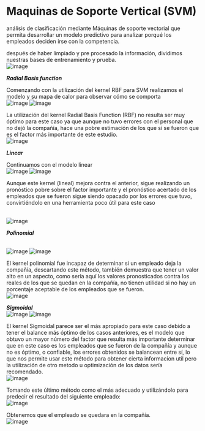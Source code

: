 # Maquinas de Soporte Vertical (SVM)

análisis de clasificación mediante Máquinas de soporte vectorial que permita desarrollar un modelo predictivo para analizar porqué los empleados deciden irse con la competencia.

después de haber limpiado y pre procesado la información, dividimos nuestras bases de entrenamiento y prueba.
<br>![image](https://github.com/user-attachments/assets/14e115ea-13ca-4d17-a0a0-5ad817bee69a)

***Radial Basis function***

Comenzando con la utilización del kernel RBF para SVM realizamos el modelo y su mapa de calor para observar cómo se comporta
<br>![image](https://github.com/user-attachments/assets/987932a4-440d-4542-87cc-78ffb7d2f729) ![image](https://github.com/user-attachments/assets/69a5504e-f246-4319-a962-75aba375373e)

La utilización del kernel Radial Basis Function (RBF) no resulta ser muy óptimo para este caso ya que aunque no tuvo errores con el personal que no dejó la compañía, hace una pobre estimación de los que sí se fueron que es el factor más importante de este estudio.
<br>![image](https://github.com/user-attachments/assets/6b8c1359-9673-421f-9664-ef2598a913fd)

***Linear***

Continuamos con el modelo linear
<br>![image](https://github.com/user-attachments/assets/c55806e3-c623-4cfc-9291-e5e086e0038a) ![image](https://github.com/user-attachments/assets/9063c825-f9eb-4b6f-8e59-59f8acd5ff57)

Aunque este kernel (lineal) mejora contra el anterior, sigue realizando un pronóstico pobre sobre el factor importante y el pronóstico acertado de los empleados que se fueron sigue siendo opacado por los errores que tuvo, convirtiéndolo en una herramienta poco útil para este caso

<br>![image](https://github.com/user-attachments/assets/6e5a80c1-52a6-496d-a429-18819a7a0441)

***Polinomial***

<br>![image](https://github.com/user-attachments/assets/27215a1f-5de2-409d-b34a-21a5ed463c01) ![image](https://github.com/user-attachments/assets/1582c869-ab63-4a93-ada1-2382a63eb876)

El kernel polinomial fue incapaz de determinar si un empleado deja la compañía, descartando este método, también demuestra que tener un valor alto en un aspecto, como sería aquí los valores pronosticados contra los reales de los que se quedan en la compañía, no tienen utilidad si no hay un porcentaje aceptable de los empleados que se fueron.
<br>![image](https://github.com/user-attachments/assets/86eacfee-d723-404b-850b-3aa0cc61147e)

***Sigmoidal***
<br>![image](https://github.com/user-attachments/assets/235fc2d0-2497-4a16-939d-cf197d4c161e) ![image](https://github.com/user-attachments/assets/caa7364f-7527-4bbe-9646-6b4ab911af90)

El kernel Sigmoidal parece ser el más apropiado para este caso debido a tener el balance más óptimo de los casos anteriores, es el modelo que obtuvo un mayor número del factor que resulta más importante determinar que en este caso es los empleados que se fueron de la compañía y aunque no es óptimo, o confiable, los errores obtenidos se balancean entre sí, lo que nos permite usar este método para obtener cierta informacion util pero la utilización de otro metodo u optimización de los datos sería recomendado.
<br>![image](https://github.com/user-attachments/assets/0adbdcb6-8807-421e-a00b-697e1fe2d4bf)

Tomando este último método como el más adecuado y utilizándolo para predecir el resultado del siguiente empleado:
<br>![image](https://github.com/user-attachments/assets/3025b7b6-2f9d-423a-8f70-a363be200997)

Obtenemos que el empleado se quedara en la compañía.
<br>![image](https://github.com/user-attachments/assets/9fbc713c-8388-4a3e-9c6c-05e20951b002)
